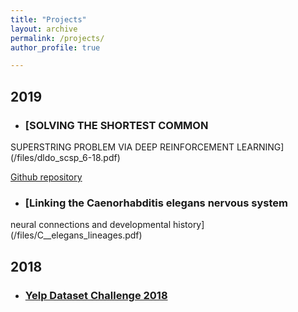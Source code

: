 ```yaml
---
title: "Projects"
layout: archive
permalink: /projects/
author_profile: true

---
```


## 2019
* ### [SOLVING THE SHORTEST COMMON
SUPERSTRING PROBLEM VIA DEEP REINFORCEMENT
LEARNING](/files/dldo_scsp_6-18.pdf)

[Github repository](https://github.com/rflperry/dl-scsp)

* ### [Linking the Caenorhabditis elegans nervous system
neural connections and developmental history](/files/C__elegans_lineages.pdf)

## 2018
* ### [Yelp Dataset Challenge 2018](https://rflperry.github.io/yelp_challenge2018/)
